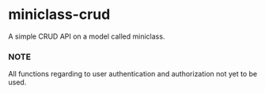 # miniclass-crud
A simple CRUD API on a model called miniclass.

### NOTE
All functions regarding to user authentication and authorization not yet to be used.
